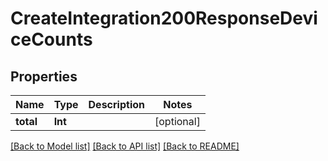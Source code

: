 # CreateIntegration200ResponseDeviceCounts

## Properties
Name | Type | Description | Notes
------------ | ------------- | ------------- | -------------
**total** | **Int** |  | [optional] 

[[Back to Model list]](../README.md#documentation-for-models) [[Back to API list]](../README.md#documentation-for-api-endpoints) [[Back to README]](../README.md)



